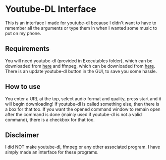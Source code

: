 # Youtube-DL Interface

This is an interface I made for youtube-dl because I didn't want to have to remember all the 
arguments or type them in when I wanted some music to put on my phone. 

## Requirements
You will need youtube-dl (provided in Executables folder), which can be downloaded from [here](https://youtube-dl.org/downloads/latest/youtube-dl.exe) and ffmpeg, which can be downloaded from [here](https://www.ffmpeg.org/download.html). There is an update youtube-dl button in the GUI, to save you some hassle.

## How to use
You enter a URL at the top, select audio format and quality, 
press start and it will begin downloading! If youtube-dl is called something else, then there is a box for that too.
If you want the opened command window to remain open after the command is done (mainly used if youtube-dl is not a valid command), 
there is a checkbox for that too.

## Disclaimer
I did NOT make youtube-dl, ffmpeg or any other associated program. I have simply made an interface for these programs.